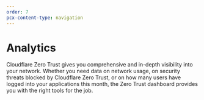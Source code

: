 ```yaml
---
order: 7
pcx-content-type: navigation
---
```


# Analytics

Cloudflare Zero Trust gives you comprehensive and in-depth visibility into your network. Whether you need data on network usage, on security threats blocked by Cloudflare Zero Trust, or on how many users have logged into your applications this month, the Zero Trust dashboard provides you with the right tools for the job.

<DirectoryListing path="/analytics"/>
